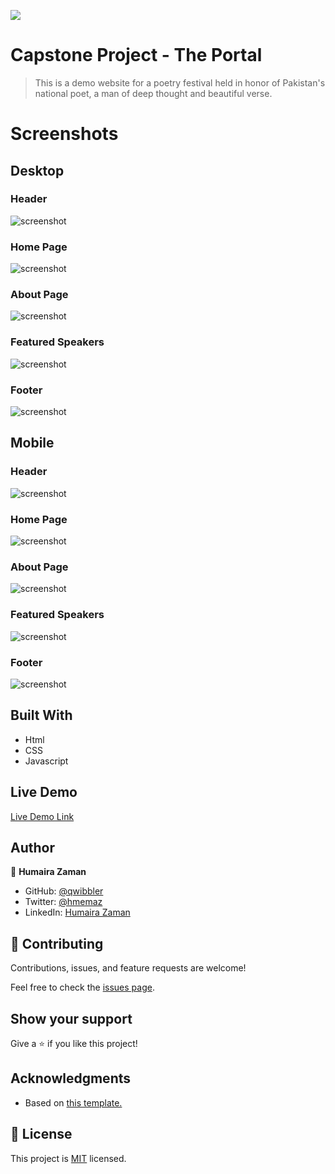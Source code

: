 ![](https://img.shields.io/badge/Microverse-blueviolet)

# Capstone Project - The Portal

> This is a demo website for a poetry festival held in honor of Pakistan's national poet, a man of deep thought and beautiful verse.

# Screenshots
## Desktop
<!-- ![screenshot](../img/screenshots/Screenshot_D1_Mobile.png) -->
### Header
![screenshot](../img/screenshots/desktop-header.png)
### Home Page
![screenshot](../img/screenshots/desktop-header.png)
### About Page
![screenshot](../img/screenshots/desktop-header.png)
### Featured Speakers
![screenshot](../img/screenshots/desktop-header.png)
### Footer
![screenshot](../img/screenshots/desktop-footer.png)

## Mobile
<!-- ![screenshot](../img/screenshots/Screenshot_D1_Mobile.png) -->
### Header
![screenshot](../img/screenshots/desktop-header.png)
### Home Page
![screenshot](../img/screenshots/desktop-header.png)
### About Page
![screenshot](../img/screenshots/desktop-header.png)
### Featured Speakers
![screenshot](../img/screenshots/desktop-header.png)
### Footer
![screenshot](../img/screenshots/desktop-footer.png)

## Built With

- Html
- CSS
- Javascript

## Live Demo

[Live Demo Link](https://qwibbler.github.io/Capstone-Portal/)


## Author

👤 **Humaira Zaman**

- GitHub: [@qwibbler](https://github.com/qwibbler)
- Twitter: [@hmemaz](https://twitter.com/hmemaz)
- LinkedIn: [Humaira Zaman](https://www.linkedin.com/in/hmemaz1994/)

## 🤝 Contributing

Contributions, issues, and feature requests are welcome!

Feel free to check the [issues page](../../issues/).

## Show your support

Give a ⭐️ if you like this project!

## Acknowledgments

- Based on [this template.](https://www.behance.net/gallery/29845175/CC-Global-Summit-2015)

## 📝 License

This project is [MIT](./LICENSE) licensed.
